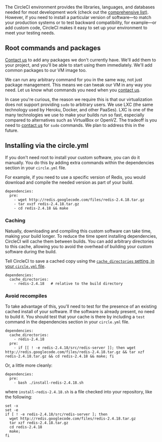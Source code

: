 The CircleCI environment provides the libraries, languages, and databases needed for most development work
(check out the [comprehensive list)](/docs/environment).
However, if you need to install a particular version of software&mdash;to match your production systems or to test backward compatibility, for example&mdash;or add custom code, CircleCI makes it easy to set up your environment to meet your testing needs.

## Root commands and packages

[Contact us](mailto:sayhi@circleci.com) to add any packages we don't currently have.
We'll add them to your project, and you'll be able to start using them immediately.
We'll add common packages to our VM image too.

We can run any arbitrary command for you in the same way, not just package management.
This means we can tweak our VM in any way you need.
Let us know what commands you need when you [contact us](mailto:sayhi@circleci.com).

In case you're curious, the reason we require this is that our virtualization does not support providing `sudo` to arbitrary users.
We use LXC (the same technology used by Heroku, Docker, and other PaaSes).
LXC is one of the many technologies we use to make your builds run so fast, especially compared to alternatives such as VirtualBox or OpenVZ.
The tradeoff is you need to [contact us](mailto:sayhi@circleci.com) for `sudo` commands. We plan to address this in the future.

## Installing via the circle.yml

If you don't need root to install your custom software, you can do it manually.
You do this by adding extra commands within the dependencies section in your
`circle.yml` file.

For example, if you need to use a specific version of Redis, you would download and compile the needed version as part of your build.

```
dependencies:
  pre:
    - wget http://redis.googlecode.com/files/redis-2.4.18.tar.gz
    - tar xvzf redis-2.4.18.tar.gz
    - cd redis-2.4.18 && make
```

### Caching

Natually, downloading and compiling this custom software can take time, making your build longer.
To reduce the time spent installing dependencies, CircleCI will cache them between builds.
You can add arbitrary directories to this cache, allowing you to avoid the overhead of building your custom software during the build.

Tell CircleCI to save a cached copy using the
[`cache_directories` setting, in your `circle.yml` file](/docs/configuration#cache-directories).

```
dependencies:
  cache_directories:
    - redis-2.4.18   # relative to the build directory
```

### Avoid recompiles

To take advantage of this, you'll need to test for the presence of an existing cached install of your software.
If the software is already present, no need to build it.
You should test that your cache is there by including a
`test` command in the dependencies section in your `circle.yml` file.

```
dependencies:
  cache_directories:
    - redis-2.4.18
  pre:
    - if [[ ! -e redis-2.4.18/src/redis-server ]]; then wget http://redis.googlecode.com/files/redis-2.4.18.tar.gz && tar xzf redis-2.4.18.tar.gz && cd redis-2.4.18 && make; fi
```

Or, a little more cleanly:

```
dependencies:
  pre:
    - bash ./install-redis-2.4.18.sh
```

where `install-redis-2.4.18.sh` is a file checked into your repository, like the following:

```
set -x
set -e
if [ ! -e redis-2.4.18/src/redis-server ]; then
  wget http://redis.googlecode.com/files/redis-2.4.18.tar.gz
  tar xzf redis-2.4.18.tar.gz
  cd redis-2.4.18
  make;
fi
```
